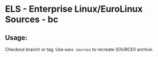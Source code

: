 # ELS - Enterprise Linux/EuroLinux Sources - bc
 
## Usage:
  Checkout branch or tag. Use `make sources` to recreate  SOURCE0 archive.
